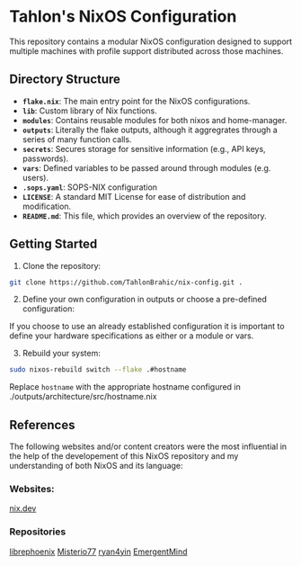 # Tahlon's NixOS Configuration

This repository contains a modular NixOS configuration designed to support multiple machines with profile support distributed across those machines.

## Directory Structure

- **`flake.nix`**: The main entry point for the NixOS configurations.
- **`lib`**: Custom library of Nix functions.
- **`modules`**: Contains reusable modules for both nixos and home-manager.
- **`outputs`**: Literally the flake outputs, although it aggregrates through a series of many function calls.
- **`secrets`**: Secures storage for sensitive information (e.g., API keys, passwords).
- **`vars`**: Defined variables to be passed around through modules (e.g. users).
- **`.sops.yaml`**: SOPS-NIX configuration
- **`LICENSE`**: A standard MIT License for ease of distribution and modification.
- **`README.md`**: This file, which provides an overview of the repository.

## Getting Started

1. Clone the repository:

```bash
git clone https://github.com/TahlonBrahic/nix-config.git .
```

2. Define your own configuration in outputs or choose a pre-defined configuration:

If you choose to use an already established configuration it is important to define your hardware specifications as either or a module or vars.

3. Rebuild your system:

```bash
sudo nixos-rebuild switch --flake .#hostname
```

Replace `hostname` with the appropriate hostname configured in ./outputs/architecture/src/hostname.nix

## References

The following websites and/or content creators were the most influential in the help of the developement of this NixOS repository and my understanding of both NixOS and its language:

### Websites:

[nix.dev](https://nix.dev/tutorials/nix-language)

### Repositories

[librephoenix](https://github.com/librephoenix/nixos-config)
[Misterio77](https://github.com/Misterio77/nix-config)
[ryan4yin](https://github.com/ryan4yin/nix-config)
[EmergentMind](https://github.com/EmergentMind/nix-config)

